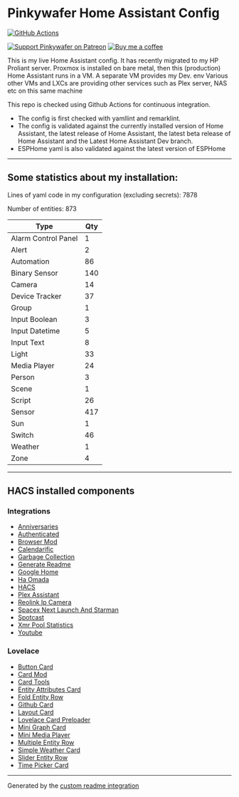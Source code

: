 # Pinkywafer Home Assistant Config

[![GitHub Actions][actions-shield]][actions]

[![Support Pinkywafer on Patreon][patreon-shield]][patreon]
[![Buy me a coffee][bmc-shield]][bmc]

This is my live Home Assistant config. 
It has recently migrated to my HP Proliant server.
Proxmox is installed on bare metal,  then this (production) Home Assistant runs in a VM.
A separate VM provides my Dev. env
Various other VMs and LXCs are providing other services such as Plex server, NAS etc on this same machine

This repo is checked using Github Actions for continuous integration.
  * The config is first checked with yamllint and remarklint.
  * The config is validated against the currently installed version of Home Assistant, the latest release of Home Assistant, the latest beta release of Home Assistant and the Latest Home Assistant Dev branch.
  * ESPHome yaml is also validated against the latest version of ESPHome

***

## Some statistics about my installation:

Lines of yaml code in my configuration (excluding secrets): 7878

Number of entities: 873

Type | Qty
-- | --
Alarm Control Panel | 1
Alert | 2
Automation | 86
Binary Sensor | 140
Camera | 14
Device Tracker | 37
Group | 1
Input Boolean | 3
Input Datetime | 5
Input Text | 8
Light | 33
Media Player | 24
Person | 3
Scene | 1
Script | 26
Sensor | 417
Sun | 1
Switch | 46
Weather | 1
Zone | 4

***

## HACS installed components

### Integrations
  - [Anniversaries](https://github.com/pinkywafer/Anniversaries)
  - [Authenticated](https://github.com/custom-components/authenticated)
  - [Browser Mod](https://github.com/thomasloven/hass-browser_mod)
  - [Calendarific](https://github.com/pinkywafer/Calendarific)
  - [Garbage Collection](https://github.com/bruxy70/Garbage-Collection)
  - [Generate Readme](https://github.com/custom-components/readme)
  - [Google Home](https://github.com/leikoilja/ha-google-home)
  - [Ha Omada](https://github.com/zachcheatham/ha-omada)
  - [HACS](https://github.com/hacs/integration)
  - [Plex Assistant](https://github.com/maykar/plex_assistant)
  - [Reolink Ip Camera](https://github.com/fwestenberg/reolink_dev)
  - [Spacex Next Launch And Starman](https://github.com/djtimca/HASpaceX)
  - [Spotcast](https://github.com/fondberg/spotcast)
  - [Xmr Pool Statistics](https://github.com/hwmland/homeassistant-xmrpool_stat)
  - [Youtube](https://github.com/custom-components/youtube)

### Lovelace
  - [Button Card](https://github.com/custom-cards/button-card)
  - [Card Mod](https://github.com/thomasloven/lovelace-card-mod)
  - [Card Tools](https://github.com/thomasloven/lovelace-card-tools)
  - [Entity Attributes Card](https://github.com/custom-cards/entity-attributes-card)
  - [Fold Entity Row](https://github.com/thomasloven/lovelace-fold-entity-row)
  - [Github Card](https://github.com/ljmerza/github-card)
  - [Layout Card](https://github.com/thomasloven/lovelace-layout-card)
  - [Lovelace Card Preloader](https://github.com/gadgetchnnel/lovelace-card-preloader)
  - [Mini Graph Card](https://github.com/kalkih/mini-graph-card)
  - [Mini Media Player](https://github.com/kalkih/mini-media-player)
  - [Multiple Entity Row](https://github.com/benct/lovelace-multiple-entity-row)
  - [Simple Weather Card](https://github.com/kalkih/simple-weather-card)
  - [Slider Entity Row](https://github.com/thomasloven/lovelace-slider-entity-row)
  - [Time Picker Card](https://github.com/GeorgeSG/lovelace-time-picker-card)

***


Generated by the [custom readme integration](https://github.com/custom-components/readme)

[actions]: https://github.com/pinkywafer/Home-Assistant_Config/actions
[bmc]: https://www.buymeacoffee.com/V3q9id4
[patreon]: https://www.patreon.com/pinkywafer
[actions-shield]: https://github.com/pinkywafer/Home-Assistant_Config/workflows/Home%20Assistant%20CI/badge.svg
[bmc-shield]: https://img.shields.io/static/v1.svg?label=Buy%20me%20a%20coffee&logo=buy%20me%20a%20coffee&logoColor=white&labelColor=ff69b4&message=donate&color=Black
[patreon-shield]: https://c5.patreon.com/external/logo/become_a_patron_button.png
